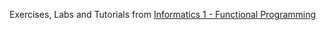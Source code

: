 Exercises, Labs and Tutorials from <a href="http://www.inf.ed.ac.uk/teaching/courses/inf1/fp/#lectures">
Informatics 1 - Functional Programming</a>

